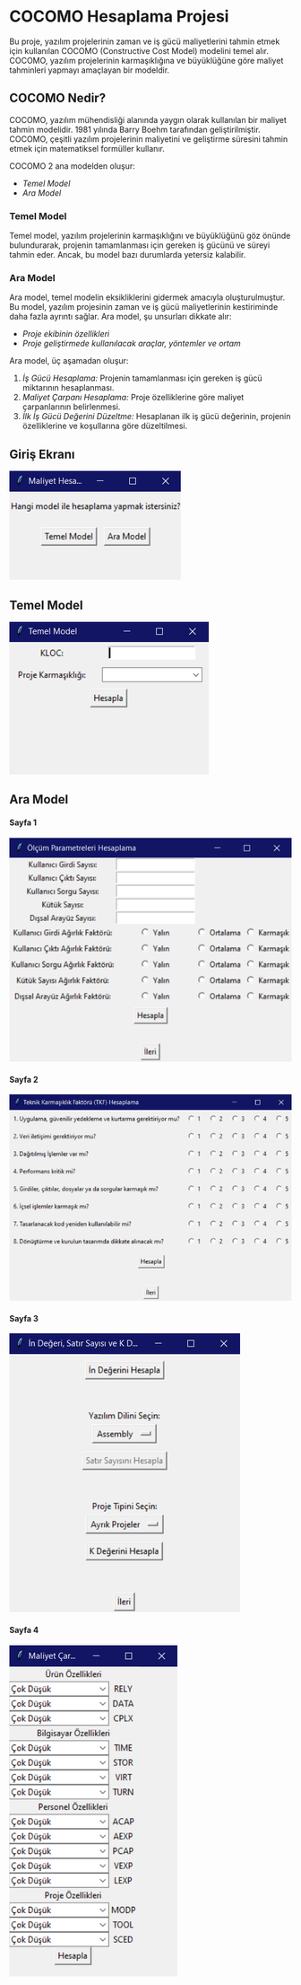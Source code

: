 # COCOMO Hesaplama Projesi

Bu proje, yazılım projelerinin zaman ve iş gücü maliyetlerini tahmin etmek için kullanılan COCOMO (Constructive Cost Model) modelini temel alır. COCOMO, yazılım projelerinin karmaşıklığına ve büyüklüğüne göre maliyet tahminleri yapmayı amaçlayan bir modeldir.

## COCOMO Nedir?

COCOMO, yazılım mühendisliği alanında yaygın olarak kullanılan bir maliyet tahmin modelidir. 1981 yılında Barry Boehm tarafından geliştirilmiştir. COCOMO, çeşitli yazılım projelerinin maliyetini ve geliştirme süresini tahmin etmek için matematiksel formüller kullanır.

COCOMO 2 ana modelden oluşur:
- *Temel Model*
- *Ara Model*

### Temel Model

Temel model, yazılım projelerinin karmaşıklığını ve büyüklüğünü göz önünde bulundurarak, projenin tamamlanması için gereken iş gücünü ve süreyi tahmin eder. Ancak, bu model bazı durumlarda yetersiz kalabilir.

### Ara Model

Ara model, temel modelin eksikliklerini gidermek amacıyla oluşturulmuştur. Bu model, yazılım projesinin zaman ve iş gücü maliyetlerinin kestiriminde daha fazla ayrıntı sağlar. Ara model, şu unsurları dikkate alır:
- *Proje ekibinin özellikleri*
- *Proje geliştirmede kullanılacak araçlar, yöntemler ve ortam*

Ara model, üç aşamadan oluşur:
1. *İş Gücü Hesaplama:* Projenin tamamlanması için gereken iş gücü miktarının hesaplanması.
2. *Maliyet Çarpanı Hesaplama:* Proje özelliklerine göre maliyet çarpanlarının belirlenmesi.
3. *İlk İş Gücü Değerini Düzeltme:* Hesaplanan ilk iş gücü değerinin, projenin özelliklerine ve koşullarına göre düzeltilmesi.

## Giriş Ekranı
![Ana Sayfa](AraYüzTasarımı/AnaSayfa.png)


## Temel Model
![Ana Sayfa](AraYüzTasarımı/TemelModel.png)


## Ara Model

#### Sayfa 1
![Ana Sayfa](AraYüzTasarımı/AraModelSayfa1.png)

#### Sayfa 2
![Ana Sayfa](AraYüzTasarımı/AraModelSayfa2.png)

#### Sayfa 3
![Ana Sayfa](AraYüzTasarımı/AraModelSayfa3.png)

#### Sayfa 4
![Ana Sayfa](AraYüzTasarımı/AraModelSayfa4.png)
